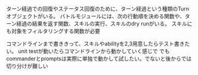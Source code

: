 ターン経過での回復やステータス回復のために、ターン経過という種類のTurnオブジェクトがいる。
バトルモジュールには、次の行動順を決める関数や、ターン経過の結果を返す関数、スキルの実行、スキルのdry runがいる。
スキルにも対象をフィルタリングする関数が必要

コマンドラインまで書ききって、スキルやabilityを2,3用意したらテスト書きたい。
unit testが動いたらコマンドラインから動かしていく感じで
でもcommanderとpromptsは実際に単独で動かして試したい。でないと後からでは切り分けが難しい
